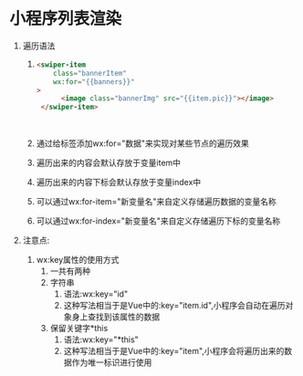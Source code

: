 # 小程序列表渲染

1. 遍历语法
   1. ```html
      <swiper-item 
          class="bannerItem"
          wx:for="{{banners}}"
      >
            <image class="bannerImg" src="{{item.pic}}"></image>
       </swiper-item>
      ```

      ​

   2. 通过给标签添加wx:for="数据"来实现对某些节点的遍历效果

   3. 遍历出来的内容会默认存放于变量item中

   4. 遍历出来的内容下标会默认存放于变量index中

   5. 可以通过wx:for-item="新变量名"来自定义存储遍历数据的变量名称

   6. 可以通过wx:for-index="新变量名"来自定义存储遍历下标的变量名称

2. 注意点:

   1. wx:key属性的使用方式
      1. 一共有两种
      2. 字符串
         1. 语法:wx:key="id"
         2. 这种写法相当于是Vue中的:key="item.id",小程序会自动在遍历对象身上查找到该属性的数据
      3. 保留关键字*this
         1. 语法:wx:key="*this"
         2. 这种写法相当于是Vue中的:key="item",小程序会将遍历出来的数据作为唯一标识进行使用